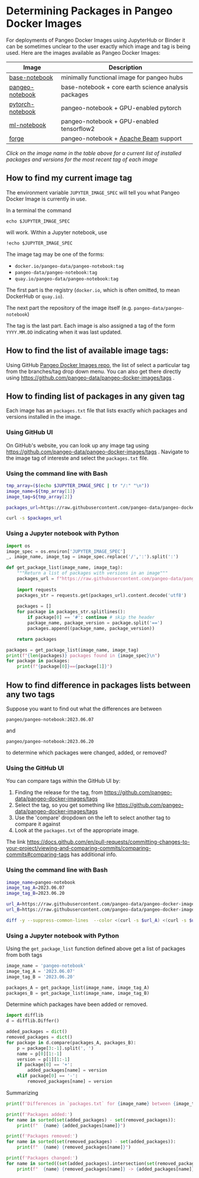 # Determining Packages in Pangeo Docker Images

For deployments of Pangeo Docker Images using JupyterHub or Binder it can be sometimes unclear to the user exactly which image and tag is being used. Here are the images available as Pangeo Docker Images:

| Image           | Description                                   | 
|-----------------|-----------------------------------------------|
| [base-notebook](https://github.com/pangeo-data/pangeo-docker-images/blob/master/base-notebook/packages.txt) | minimally functional image for pangeo hubs | 
| [pangeo-notebook](https://github.com/pangeo-data/pangeo-docker-images/blob/master/pangeo-notebook/packages.txt) | base-notebook + core earth science analysis packages |
| [pytorch-notebook](https://github.com/pangeo-data/pangeo-docker-images/blob/master/pytorch-notebook/packages.txt) | pangeo-notebook + GPU-enabled pytorch |
| [ml-notebook](https://github.com/pangeo-data/pangeo-docker-images/blob/master/ml-notebook/packages.txt) | pangeo-notebook + GPU-enabled tensorflow2 | 
| [forge](https://github.com/pangeo-data/pangeo-docker-images/blob/master/forge/packages.txt) | pangeo-notebook + [Apache Beam](https://beam.apache.org/) support| 

*Click on the image name in the table above for a current list of installed packages and versions for the most recent tag of each image*

## How to find my current image tag

The environment variable `JUPYTER_IMAGE_SPEC` will tell you what Pangeo Docker Image is currently in use.

In a terminal the command

```
echo $JUPYTER_IMAGE_SPEC
```

will work. Within a Jupyter notebook, use

```
!echo $JUPYTER_IMAGE_SPEC
```

The image tag may be one of the forms:

- `docker.io/pangeo-data/pangeo-notebook:tag`
- `pangeo-data/pangeo-notebook:tag`
- `quay.io/pangeo-data/pangeo-notebook:tag`

The first part is the registry (`docker.io`, which is often omitted, to mean DockerHub or `quay.io`).

The next part the repository of the image itself (e.g. `pangeo-data/pangeo-notebook`)

The tag is the last part. Each image is also assigned a tag of the form `YYYY.MM.DD` indicating when it was last updated.


## How to find the list of available image tags:

Using GitHub [Pangeo Docker Images repo](https://github.com/pangeo-data/pangeo-docker-images), the list of select a particular tag from the branches/tag drop down menu. You can also get there directly using https://github.com/pangeo-data/pangeo-docker-images/tags .

## How to finding list of packages in any given tag

Each image has an `packages.txt` file that lists exactly which packages and versions installed in the image.

### Using GitHub UI

On GitHub's website, you can look up any image tag using https://github.com/pangeo-data/pangeo-docker-images/tags . Navigate to the image tag of intereste and select the `packages.txt` file.

### Using the command line with Bash

```bash
tmp_array=($(echo $JUPYTER_IMAGE_SPEC | tr "/:" "\n"))
image_name=${tmp_array[1]}
image_tag=${tmp_array[2]}

packages_url=https://raw.githubusercontent.com/pangeo-data/pangeo-docker-images/$image_tag/$image_name/packages.txt

curl -s $packages_url
```

### Using a Jupyter notebook with Python

```python
import os
image_spec = os.environ['JUPYTER_IMAGE_SPEC']
_, image_name, image_tag = image_spec.replace('/',':').split(':')

def get_package_list(image_name, image_tag):
    """Return a list of packages with versions in an image"""
    packages_url = f"https://raw.githubusercontent.com/pangeo-data/pangeo-docker-images/{image_tag}/{image_name}/packages.txt"
    
    import requests
    packages_str = requests.get(packages_url).content.decode('utf8')
    
    packages = []
    for package in packages_str.splitlines():
        if package[0] == '#': continue # skip the header
        package_name, package_version = package.split('==')
        packages.append((package_name, package_version))

    return packages

packages = get_package_list(image_name, image_tag)
print(f"{len(packages)} packages found in {image_spec}\n")
for package in packages:
    print(f"{package[0]}=={package[1]}")
```

## How to find difference in packages lists between any two tags

Suppose you want to find out what the differences are between 

`pangeo/pangeo-notebook:2023.06.07`

and

`pangeo/pangeo-notebook:2023.06.20`

to determine which packages were changed, added, or removed?

### Using the GitHub UI

You can compare tags within the GitHub UI by:

1. Finding the release for the tag, from https://github.com/pangeo-data/pangeo-docker-images/tags
2. Select the tag, so you get something like https://github.com/pangeo-data/pangeo-docker-images/tags
3. Use the 'compare' dropdown on the left to select another tag to compare it against
4. Look at the `packages.txt` of the appropriate image.

The link https://docs.github.com/en/pull-requests/committing-changes-to-your-project/viewing-and-comparing-commits/comparing-commits#comparing-tags has additional info.

### Using the command line with Bash

```bash
image_name=pangeo-notebook
image_tag_A=2023.06.07
image_tag_B=2023.06.20

url_A=https://raw.githubusercontent.com/pangeo-data/pangeo-docker-images/$image_tag_A/$image_name/packages.txt
url_B=https://raw.githubusercontent.com/pangeo-data/pangeo-docker-images/$image_tag_B/$image_name/packages.txt

diff -y --suppress-common-lines  --color <(curl -s $url_A) <(curl -s $url_B)

```

### Using a Jupyter notebook with Python

Using the `get_package_list` function defined above get a list of packages from both tags

```python
image_name = 'pangeo-notebook'
image_tag_A = '2023.06.07'
image_tag_B = '2023.06.20'

packages_A = get_package_list(image_name, image_tag_A)
packages_B = get_package_list(image_name, image_tag_B)
```

Determine which packages have been added or removed.

```python
import difflib
d = difflib.Differ()

added_packages = dict()
removed_packages = dict()
for package in d.compare(packages_A, packages_B):
    p = package[3:-1].split(', ')
    name = p[0][1:-1]
    version = p[1][1:-1]
    if package[0] == '+':
        added_packages[name] = version
    elif package[0] == '-':
        removed_packages[name] = version
```

Summarizing

```python
print(f'Differences in `packages.txt` for {image_name} between {image_tag_A} and {image_tag_B}')

print(f'Packages added:')
for name in sorted(set(added_packages) - set(removed_packages)):
    print(f"  {name} {added_packages[name]}")

print(f'Packages removed:')
for name in sorted(set(removed_packages) - set(added_packages)):
    print(f"  {name} {removed_packages[name]}")

print(f'Packages changed:')
for name in sorted((set(added_packages).intersection(set(removed_packages)))):
    print(f"  {name} {removed_packages[name]} -> {added_packages[name]}")
```
